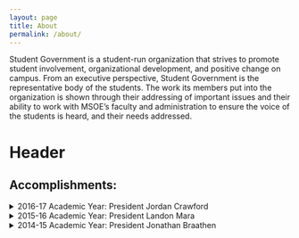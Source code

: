 ```yaml
---
layout: page
title: About
permalink: /about/
---
```


<div class="page" markdown="1">
Student Government is a student-run organization that strives to promote student involvement, organizational development, and positive change on campus. From an executive perspective, Student Government is the representative body of the students. The work its members put into the organization is shown through their addressing of important issues and their ability to work with MSOE’s faculty and administration to ensure the voice of the students is heard, and their needs addressed.

# Header

## Accomplishments:
<details>
<summary>2016-17 Academic Year: President Jordan Crawford</summary>
• Bike pump installed at the library
<br>
• Overnight dorm policy
<br>
• Extended and Expanded Shuttle Service
<br>
• Family Friendly Bathrooms in every Academic Building
<br>
• Added Freshman Senate Representation
<br>
• Launch the Kern Cafe
<br>
• Interviewed & hiring new administration and Leadership
<br>
<br>
</details>

<details>
<summary>2015-16 Academic Year: President Landon Mara</summary>

• FSI improvements
<br>
• Water Bottle station at Kern Center
<br>
• Campus Center open 24/7 during academic year
<br>
<br>
</details>

<details>
<summary>2014-15 Academic Year: President Jonathan Braathen</summary>

• Student Representation on University Laptops
<br>
<br>
</details>

</div>